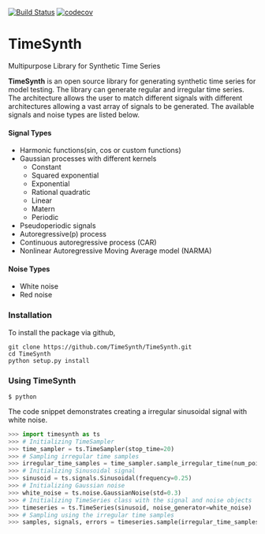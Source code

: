 [![Build Status](https://travis-ci.org/TimeSynth/TimeSynth.svg?branch=master)](https://travis-ci.org/TimeSynth/TimeSynth) [![codecov](https://codecov.io/gh/TimeSynth/TimeSynth/branch/master/graph/badge.svg)](https://codecov.io/gh/TimeSynth/TimeSynth)

# TimeSynth
Multipurpose Library for Synthetic Time Series


**TimeSynth** is an open source library for generating synthetic time series for
model testing. The library can generate regular and irregular time series. The architecture
allows the user to match different signals with different architectures allowing
a vast array of signals to be generated. The available signals and noise types are
listed below.

#### Signal Types
* Harmonic functions(sin, cos or custom functions)
* Gaussian processes with different kernels
    * Constant
    * Squared exponential
    * Exponential
    * Rational quadratic
    * Linear
    * Matern
    * Periodic
* Pseudoperiodic signals
* Autoregressive(p) process
* Continuous autoregressive process (CAR)
* Nonlinear Autoregressive Moving Average model (NARMA)

#### Noise Types
* White noise
* Red noise

### Installation
To install the package via github,
```{bash}
git clone https://github.com/TimeSynth/TimeSynth.git
cd TimeSynth
python setup.py install
```



### Using TimeSynth
```shell
$ python
```
The code snippet demonstrates creating a irregular sinusoidal signal with white noise.
```python
>>> import timesynth as ts
>>> # Initializing TimeSampler
>>> time_sampler = ts.TimeSampler(stop_time=20)
>>> # Sampling irregular time samples
>>> irregular_time_samples = time_sampler.sample_irregular_time(num_points=500, keep_percentage=50)
>>> # Initializing Sinusoidal signal
>>> sinusoid = ts.signals.Sinusoidal(frequency=0.25)
>>> # Initializing Gaussian noise
>>> white_noise = ts.noise.GaussianNoise(std=0.3)
>>> # Initializing TimeSeries class with the signal and noise objects
>>> timeseries = ts.TimeSeries(sinusoid, noise_generator=white_noise)
>>> # Sampling using the irregular time samples
>>> samples, signals, errors = timeseries.sample(irregular_time_samples)
```
